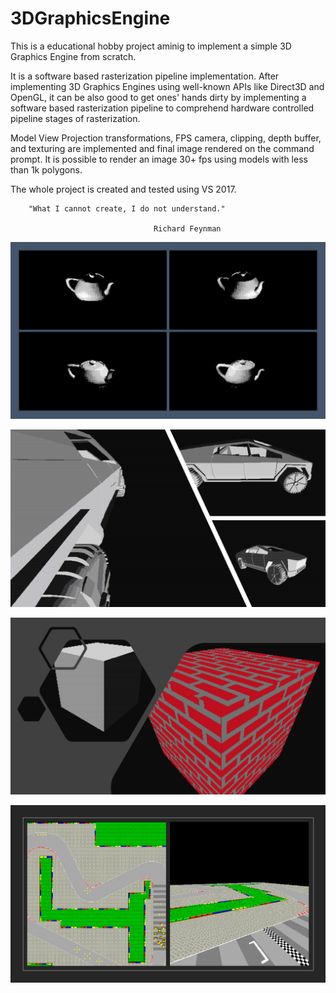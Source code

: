 # 3DGraphicsEngine
This is a educational hobby project aminig to implement a simple 3D Graphics Engine from scratch.

It is a software based rasterization pipeline implementation. After implementing
3D Graphics Engines using well-known APIs like Direct3D and OpenGL, it can be also
good to get ones' hands dirty by implementing a software based rasterization pipeline
to comprehend hardware controlled pipeline stages of rasterization.

Model View Projection transformations, FPS camera, clipping, depth buffer, and texturing are implemented
and final image rendered on the command prompt. It is possible to render an image 30+ fps using models
with less than 1k polygons.  

The whole project is created and tested using VS 2017.


        "What I cannot create, I do not understand."
                                
                                    Richard Feynman

![Utah Teapot](PPGEngine/PPGEngine/screnshots/Teapot.png?raw=true "Utah Teapot rendered using flat shading under different illumination")


![Cybertruck](PPGEngine/PPGEngine/screnshots/Cybertruck.png?raw=true "Cybertruck rendered from different angles using flat shading.")


![Texture](PPGEngine/PPGEngine/screnshots/Texture.png?raw=true "Simple cube with wall texture applied on it.")


![Racetrack](PPGEngine/PPGEngine/screnshots/Racetrack.png?raw=true "A racetrack texture rendered on a flat surface.")
